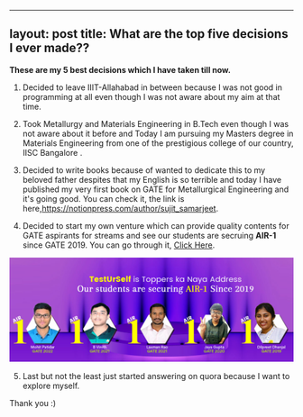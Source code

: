 
---
layout: post
title: What are the top five decisions I ever made?? 
---

**These are my 5 best decisions which I have taken till now.**


1. Decided to leave IIIT-Allahabad in between because I was not good in programming at all even though I was not aware about my aim at that time.

2. Took Metallurgy and Materials Engineering in B.Tech even though I was not aware about it before and Today I am pursuing my Masters degree in Materials Engineering from one of the prestigious college of our country, IISC Bangalore .

3. Decided to write books because of wanted to dedicate this to my beloved father despites that my English is so terrible and today I have published my very first book on GATE for Metallurgical Engineering and it's going good. You can check it, the link is here,https://notionpress.com/author/sujit_samarjeet.

4. Decided to start my own venture which can provide quality contents for GATE aspirants for streams and see our students are secruing **AIR-1** since GATE 2019. You can go through it, [Click Here](https://www.testurself.in).

![image](/assets/images/Image11.png)

5. Last but not the least just started answering on quora because I want to explore myself.


Thank you :)
